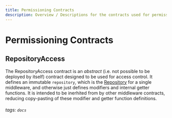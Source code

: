 ```yaml
---
title: Permissioning Contracts
description: Overview / Descriptions for the contracts used for permissioning within EigenLayer
---
```


# Permissioning Contracts

## RepositoryAccess

The RepositoryAccess contract is an *abstract* (i.e. not possible to be deployed by itself) contract designed to be used for access control. It defines an immutable `repository`, which is the <a href=https://hackmd.io/@layr/repository>Repository</a> for a single middleware, and otherwise just defines modifiers and internal getter functions. It is intended to be inerhited from by other middleware contracts, reducing copy-pasting of these modifier and getter function definitions.

###### tags: `docs`